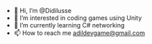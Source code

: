 - 👋 Hi, I’m @Didilusse
- 👀 I’m interested in coding games using Unity
- 🌱 I’m currently learning C# networking
- 📫 How to reach me adildevgame@gmail.com

<!---
AdilDevStuff/AdilDevStuff is a ✨ special ✨ repository because its `README.md` (this file) appears on your GitHub profile.
You can click the Preview link to take a look at your changes.
--->

